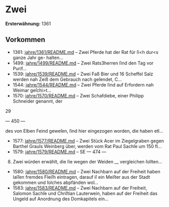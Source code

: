 # Zwei

**Ersterwähnung:** 1361

## Vorkommen
- 1361: [jahre/1361/README.md](../jahre/1361/README.md) – Zwei Pferde hat der Rat für ſi<h dur<s ganze Jahr ge-
halten...
- 1499: [jahre/1499/README.md](../jahre/1499/README.md) – Zwei Rats3herren ſind den Tag vor Purif...
- 1539: [jahre/1539/README.md](../jahre/1539/README.md) – Zwei Faß Bier und 16 Scheffel Salz werden nah
Zeiß dem Gebrauch nach geſendet, C...
- 1544: [jahre/1544/README.md](../jahre/1544/README.md) – Zwei Pferde ſind auf Erfordern nah Weimar geſchi>t...
- 1570: [jahre/1570/README.md](../jahre/1570/README.md) – Zwei Schafdiebe, einer Philipp Schneider genannt, der

29


— 450 —

des von Elben Feind geweſen, ſind hier eingezogen worden,
die haben etl...
- 1577: [jahre/1577/README.md](../jahre/1577/README.md) – Zwei Stück Acer im Ziegelgraben gegen Barthel
Grauls Weinberg über, werden vom Rat Paul Sachſe
um 150 fl...
- 1579: [jahre/1579/README.md](../jahre/1579/README.md) – SE
— 474 —
8) Zwei würden erwählt, die ſie wegen der Weiden
__ vergleichen ſollten...
- 1580: [jahre/1580/README.md](../jahre/1580/README.md) – Zwei Nachbarn auf der Freiheit haben laſſen fremdes
Fleiſh eintragen, darauf iſ ein Meiſter aus der Stadt
gekommen und ſolches abpfänden wol...
- 1583: [jahre/1583/README.md](../jahre/1583/README.md) – Zwei Nachbarn auf der Freiheit, Salomon Sachſe und
Chriſtian Lauterwein, haben auf der Freiheit das Ungeld
auf Anordnung des Domkapitels ein...
